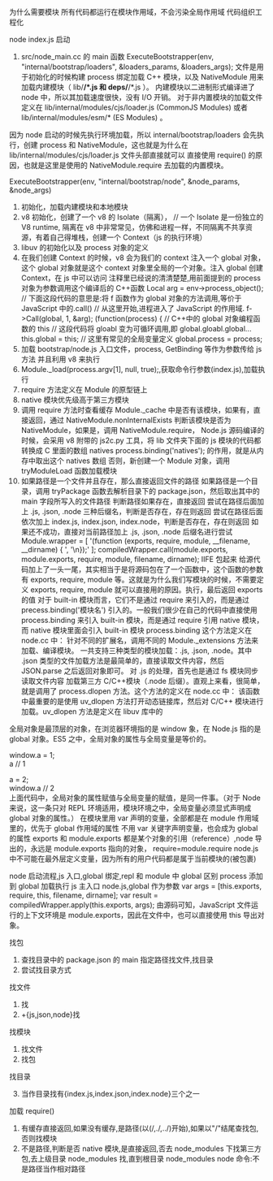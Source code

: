 为什么需要模块
所有代码都运行在模块作用域，不会污染全局作用域
代码组织工程化

node index.js 启动

1. src/node_main.cc 的 main 函数
   ExecuteBootstrapper(env, "internal/bootstrap/loaders", &loaders_params, &loaders_args);
   文件是用于初始化的时候构建 process 绑定加载 C++ 模块，以及 NativeModule 用来加载内建模块（ lib/**/\*.js 和 deps/**/\*.js ）。 内建模块以二进制形式编译进了 node 中，所以其加载速度很快，没有 I/O 开销。
   对于非内置模块的加载文件定义在 lib/internal/modules/cjs/loader.js (CommonJS Modules) 或者 lib/internal/modules/esm/\* (ES Modules) 。

因为 node 启动的时候先执行环境加载，所以 internal/bootstrap/loaders 会先执行，创建 process 和 NativeModule，这也就是为什么在 lib/internal/modules/cjs/loader.js 文件头部直接就可以 直接使用 require() 的原因，也就是这里是使用的 NativeModule.require 去加载的内置模块。

ExecuteBootstrapper(env, "internal/bootstrap/node", &node_params, &node_args)

1. 初始化，加载内建模块和本地模块
1. v8 初始化，创建了一个 v8 的 Isolate（隔离）， // 一个 Isolate 是一份独立的 V8 runtime,
   隔离在 v8 中非常常见，仿佛和进程一样，不同隔离不共享资源，有着自己得堆栈，创建一个 Context（js 的执行环境）
1. libuv 的初始化以及 process 对象的定义
1. 在我们创建 Context 的时候，v8 会为我们的 context 注入一个 global 对象，这个 global 对象就是这个 context 对象里全局的一个对象。注入 global 创建 Context，在 js 中可以访问
   注释里已经说的清清楚楚,用前面提到的 process 对象为参数调用这个编译后的 C++函数
   Local<Value> arg = env->process_object();
   // 下面这段代码的意思是:将 f 函数作为 global 对象的方法调用,等价于 JavaScript 中的.call()
   // 从这里开始,进程进入了 JavaScript 的作用域.
   f->Call(global, 1, &arg);
   (function(process) {
   // C++中的 global 对象编程函数的 this
   // 这段代码将 gloabl 变为可循环调用,即 global.gloabl.global...
   this.global = this;
   // 这里有常见的全局变量定义
   global.process = process;
1. 加载 bootstrap/node.js 入口文件，process, GetBinding 等作为参数传给 js 方法 并且利用 v8 来执行
1. Module.\_load(process.argv[1], null, true);,获取命令行参数(index.js),加载执行
1. require 方法定义在 Module 的原型链上
1. native 模块优先级高于第三方模块
1. 调用 require 方法时查看缓存 Module.\_cache 中是否有该模块，如果有，直接返回，通过 NativeModule.nonInternalExists 判断该模块是否为 NativeModule，如果是，调用 NativeModule.require，
   Node.js 源码编译的时候，会采用 v8 附带的 js2c.py 工具，将 lib 文件夹下面的 js 模块的代码都转换成 C 里面的数组 natives
   process.binding('natives'); 的作用，就是从内存中取出这个 natives 数组
   否则，新创建一个 Module 对象，调用 tryModuleLoad 函数加载模块
1. 如果路径是一个文件并且存在，那么直接返回文件的路径
   如果路径是一个目录，调用 tryPackage 函数去解析目录下的 package.json，然后取出其中的 main 字段所写入的文件路径
   判断路径如果存在，直接返回
   尝试在路径后面加上 .js, .json, .node 三种后缀名，判断是否存在，存在则返回
   尝试在路径后面依次加上 index.js, index.json, index.node，判断是否存在，存在则返回
   如果还不成功，直接对当前路径加上 .js, .json, .node 后缀名进行尝试
   Module.wrapper = [
   '(function (exports, require, module, __filename, __dirname) { ',
   '\n});'
   ];
   compiledWrapper.call(module.exports, module.exports, require, module, filename, dirname);
   IIFE 包起来
   给源代码加上了一头一尾，其实相当于是将源码包在了一个函数中，这个函数的参数有 exports, require, module 等。这就是为什么我们写模块的时候，不需要定义 exports, require, module 就可以直接用的原因。执行，最后返回 exports 的值
   对于 built-in 模块而言，它们不是通过 require 来引入的，而是通过 precess.binding('模块名') 引入的。一般我们很少在自己的代码中直接使用 process.binding 来引入 built-in 模块，而是通过 require 引用 native 模块，而 native 模块里面会引入 built-in 模块
   process.binding 这个方法定义在 node.cc 中：
   针对不同的扩展名，调用不同的 Module.\_extensions 方法来加载、编译模块。
   一共支持三种类型的模块加载：.js, .json, .node。其中 .json 类型的文件加载方法是最简单的，直接读取文件内容，然后 JSON.parse 之后返回对象即可。
   对 .js 的处理，首先也是通过 fs 模块同步读取文件内容
   加载第三方 C/C++模块（.node 后缀）。直观上来看，很简单，就是调用了 process.dlopen 方法。这个方法的定义在 node.cc 中：
   该函数中最重要的是使用 uv_dlopen 方法打开动态链接库，然后对 C/C++ 模块进行加载。uv_dlopen 方法是定义在 libuv 库中的

全局对象是最顶层的对象，在浏览器环境指的是 window 象，在 Node.js 指的是 global 对象。ES5 之中，全局对象的属性与全局变量是等价的。

window.a = 1;  
a // 1

a = 2;  
window.a // 2  
上面代码中，全局对象的属性赋值与全局变量的赋值，是同一件事。（对于 Node 来说，这一条只对 REPL 环境适用，模块环境之中，全局变量必须显式声明成 global 对象的属性。）
在模块里用 var 声明的变量，全部都是在 module 作用域里的，优先于 global 作用域的属性
不用 var 关键字声明变量，也会成为 global 的属性
exports 和 module.exports 都是某个对象的引用（reference）,node 导出的，永远是 module.exports 指向的对象，
require=module.require
node.js 中不可能在最外层定义变量，因为所有的用户代码都是属于当前模块的(被包裹)

node 启动流程,js 入口,global 绑定,repl 和 module 中 global 区别
process 添加到 global
加载执行 js 主入口 node.js,global 作为参数
var args = [this.exports, require, this, filename, dirname];
var result = compiledWrapper.apply(this.exports, args);
由源码可知，JavaScript 文件运行的上下文环境是 module.exports，因此在文件中，也可以直接使用 this 导出对象。

找包

1. 查找目录中的 package.json 的 main 指定路径找文件,找目录
2. 尝试找目录方式

找文件

1. 找
1. +{js,json,node}找

找模块

1. 找文件
1. 找包

找目录

3. 当作目录找有{index.js,index.json,index.node}三个之一

加载
require()

1. 有缓存直接返回,如果没有缓存,是路径(以(/,./,../)开始),如果以"/"结尾查找包,否则找模块
1. 不是路径,判断是否 native 模块,是直接返回,否去 node_modules 下找第三方包,去上级目录 node_modules 找,直到根目录 node_modules
   node 命令:不是路径当作相对路径
